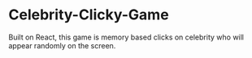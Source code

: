 # Celebrity-Clicky-Game

Built on React, this game is memory based clicks on celebrity who will appear randomly on the screen.

